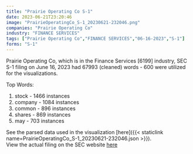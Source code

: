 ```yaml
---
title: "Prairie Operating Co S-1"
date: 2023-06-21T23:20:46
image: "PrairieOperatingCo_S-1_20230621-232046.png"
companies: "Prairie Operating Co"
industry: "FINANCE SERVICES"
tags: ["Prairie Operating Co","FINANCE SERVICES","06-16-2023","S-1"]
forms: "S-1"
---
```

Prairie Operating Co, which is in the Finance Services [6199] industry, SEC S-1 filing on June 16, 2023 had 67993 (cleaned) words - 600 were utilized for the visualizations.

Top Words:
1. stock - 1466 instances
2. company - 1084 instances
3. common - 896 instances
4. shares - 869 instances
5. may - 703 instances


See the parsed data used in the visualization [here]({{< staticlink name=PrairieOperatingCo_S-1_20230621-232046.json >}}).  
View the actual filing on the SEC website [here](https://www.sec.gov/Archives/edgar/data/1162896/0001493152-23-021707.txt)